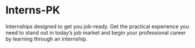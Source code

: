 # Interns-PK
Internships designed to get you job-ready. Get the practical experience you need to stand out in today’s job market and begin your professional career by learning through an internship.
